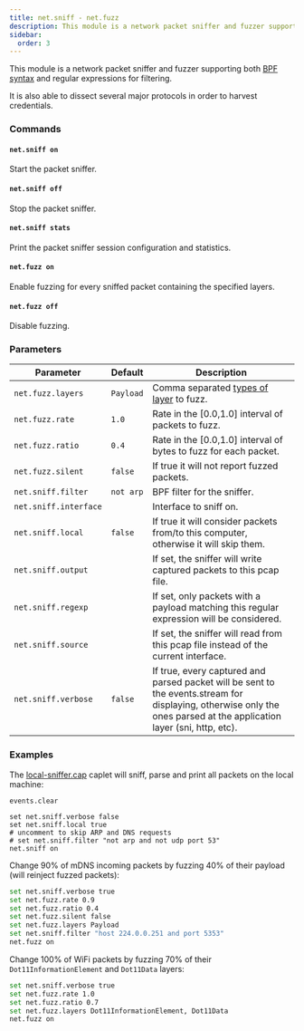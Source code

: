 ```yaml
---
title: net.sniff - net.fuzz
description: This module is a network packet sniffer and fuzzer supporting both BPF syntax and regular expressions for filtering.
sidebar:
  order: 3
---
```


This module is a network packet sniffer and fuzzer supporting both [BPF syntax](http://biot.com/capstats/bpf.html) and regular expressions for filtering.

It is also able to dissect several major protocols in order to harvest credentials.

### Commands

#### `net.sniff on`

Start the packet sniffer.

#### `net.sniff off`

Stop the packet sniffer.

#### `net.sniff stats`

Print the packet sniffer session configuration and statistics.

#### `net.fuzz on`

Enable fuzzing for every sniffed packet containing the specified layers.

#### `net.fuzz off`

Disable fuzzing.

### Parameters

| Parameter             | Default   | Description                                                                                                                                                           |
| --------------------- | --------- | --------------------------------------------------------------------------------------------------------------------------------------------------------------------- |
| `net.fuzz.layers`     | `Payload` | Comma separated [types of layer](https://github.com/google/gopacket/blob/master/layers/layertypes.go#L13) to fuzz.                                                    |
| `net.fuzz.rate`       | `1.0`     | Rate in the [0.0,1.0] interval of packets to fuzz.                                                                                                                    |
| `net.fuzz.ratio`      | `0.4`     | Rate in the [0.0,1.0] interval of bytes to fuzz for each packet.                                                                                                      |
| `net.fuzz.silent`     | `false`   | If true it will not report fuzzed packets.                                                                                                                            |
| `net.sniff.filter`    | `not arp` | BPF filter for the sniffer.                                                                                                                                           |
| `net.sniff.interface` |           | Interface to sniff on.                                                                                                                                                |
| `net.sniff.local`     | `false`   | If true it will consider packets from/to this computer, otherwise it will skip them.                                                                                  |
| `net.sniff.output`    |           | If set, the sniffer will write captured packets to this pcap file.                                                                                                    |
| `net.sniff.regexp`    |           | If set, only packets with a payload matching this regular expression will be considered.                                                                              |
| `net.sniff.source`    |           | If set, the sniffer will read from this pcap file instead of the current interface.                                                                                   |
| `net.sniff.verbose`   | `false`   | If true, every captured and parsed packet will be sent to the events.stream for displaying, otherwise only the ones parsed at the application layer (sni, http, etc). |

### Examples

The [local-sniffer.cap](https://github.com/bettercap/caplets/blob/master/local-sniffer.cap) caplet will sniff, parse and print all packets on the local machine:

```
events.clear

set net.sniff.verbose false
set net.sniff.local true
# uncomment to skip ARP and DNS requests
# set net.sniff.filter "not arp and not udp port 53"
net.sniff on
```

Change 90% of mDNS incoming packets by fuzzing 40% of their payload (will reinject fuzzed packets):

```bash
set net.sniff.verbose true
set net.fuzz.rate 0.9
set net.fuzz.ratio 0.4
set net.fuzz.silent false
set net.fuzz.layers Payload
set net.sniff.filter "host 224.0.0.251 and port 5353"
net.fuzz on
```

Change 100% of WiFi packets by fuzzing 70% of their `Dot11InformationElement` and `Dot11Data` layers:

```bash
set net.sniff.verbose true
set net.fuzz.rate 1.0
set net.fuzz.ratio 0.7
set net.fuzz.layers Dot11InformationElement, Dot11Data
net.fuzz on
```
